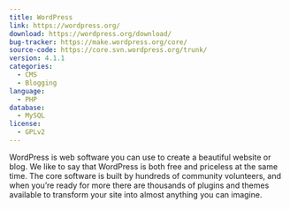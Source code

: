 ```yaml
---
title: WordPress
link: https://wordpress.org/
download: https://wordpress.org/download/
bug-tracker: https://make.wordpress.org/core/
source-code: https://core.svn.wordpress.org/trunk/
version: 4.1.1
categories:
  - CMS
  - Blogging
language:
  - PHP
database:
  - MySQL
license:
  - GPLv2
---
```

WordPress is web software you can use to create a beautiful website or blog. We like to say that WordPress is both free and priceless at the same time.
The core software is built by hundreds of community volunteers, and when you’re ready for more there are thousands of plugins and themes available to transform your site into almost anything you can imagine.
